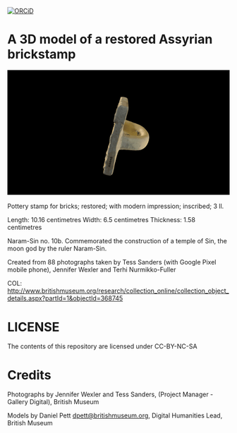  [![ORCiD](https://img.shields.io/badge/ORCiD-0000--0002--0246--2335-green.svg)](http://orcid.org/0000-0002-0246-2335)

# A 3D model of a restored Assyrian brickstamp

![](stampAkkadia.gif)

Pottery stamp for bricks; restored; with modern impression; inscribed; 3 ll.

Length: 10.16 centimetres
Width: 6.5 centimetres
Thickness: 1.58 centimetres

Naram-Sin no. 10b. Commemorated the construction of a temple of Sin, the moon god by the ruler Naram-Sin.

Created from 88 photographs taken by Tess Sanders (with Google Pixel mobile phone), Jennifer Wexler and Terhi Nurmikko-Fuller

COL: http://www.britishmuseum.org/research/collection_online/collection_object_details.aspx?partId=1&objectId=368745

# LICENSE
The contents of this repository are licensed under CC-BY-NC-SA

# Credits
Photographs by Jennifer Wexler and Tess Sanders, (Project Manager - Gallery Digital), British Museum

Models by Daniel Pett <dpett@britishmuseum.org>, Digital Humanities Lead, British Museum
